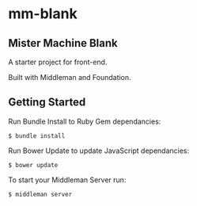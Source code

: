 mm-blank
==================

## Mister Machine Blank

A starter project for front-end.

Built with Middleman and Foundation.

## Getting Started

Run Bundle Install to Ruby Gem dependancies:

`$ bundle install` 

Run Bower Update to update JavaScript dependancies:

`$ bower update`

To start your Middleman Server run:

`$ middleman server`